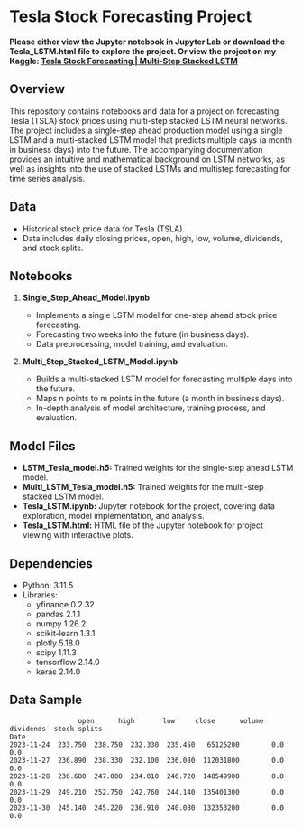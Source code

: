 # Tesla Stock Forecasting Project

**Please either view the Jupyter notebook in Jupyter Lab or download the Tesla_LSTM.html file to explore the project. Or view the project on my Kaggle: [Tesla Stock Forecasting | Multi-Step Stacked LSTM](https://www.kaggle.com/code/guslovesmath/tesla-stock-forecasting-multi-step-stacked-lstm)**

## Overview

This repository contains notebooks and data for a project on forecasting Tesla (TSLA) stock prices using multi-step stacked LSTM neural networks. The project includes a single-step ahead production model using a single LSTM and a multi-stacked LSTM model that predicts multiple days (a month in business days) into the future. The accompanying documentation provides an intuitive and mathematical background on LSTM networks, as well as insights into the use of stacked LSTMs and multistep forecasting for time series analysis.

## Data
- Historical stock price data for Tesla (TSLA).
- Data includes daily closing prices, open, high, low, volume, dividends, and stock splits.

## Notebooks

1. **Single_Step_Ahead_Model.ipynb**
   - Implements a single LSTM model for one-step ahead stock price forecasting.
   - Forecasting two weeks into the future (in business days).
   - Data preprocessing, model training, and evaluation.

2. **Multi_Step_Stacked_LSTM_Model.ipynb**
   - Builds a multi-stacked LSTM model for forecasting multiple days into the future.
   - Maps n points to m points in the future (a month in business days).
   - In-depth analysis of model architecture, training process, and evaluation.

## Model Files
- **LSTM_Tesla_model.h5:** Trained weights for the single-step ahead LSTM model.
- **Multi_LSTM_Tesla_model.h5:** Trained weights for the multi-step stacked LSTM model.
- **Tesla_LSTM.ipynb:** Jupyter notebook for the project, covering data exploration, model implementation, and analysis.
- **Tesla_LSTM.html:** HTML file of the Jupyter notebook for project viewing with interactive plots.

## Dependencies

- Python: 3.11.5
- Libraries:
  - yfinance 0.2.32
  - pandas 2.1.1
  - numpy 1.26.2
  - scikit-learn 1.3.1
  - plotly 5.18.0
  - scipy 1.11.3
  - tensorflow 2.14.0
  - keras 2.14.0

## Data Sample

```plaintext
                 open      high       low     close      volume  dividends  stock splits
Date                                                                                     
2023-11-24  233.750  238.750  232.330  235.450   65125200        0.0          0.0
2023-11-27  236.890  238.330  232.100  236.080  112031800        0.0          0.0
2023-11-28  236.680  247.000  234.010  246.720  148549900        0.0          0.0
2023-11-29  249.210  252.750  242.760  244.140  135401300        0.0          0.0
2023-11-30  245.140  245.220  236.910  240.080  132353200        0.0          0.0
